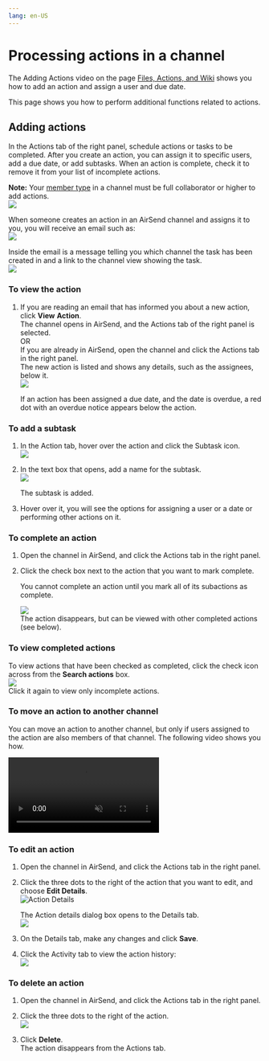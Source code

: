 ```yaml
---
lang: en-US
---
```


# Processing actions in a channel

The Adding Actions video on the page [Files, Actions, and Wiki](/files-actions-and-wiki) shows you how to add an action and assign a user and due date.

This page shows you how to perform additional functions related to actions.

## Adding actions

In the Actions tab of the right panel, schedule actions or tasks to be completed. After you create an action, you can assign it to specific users, add a due date, or add subtasks. When an action is complete, check it to remove it from your list of incomplete actions.  
  
**Note:** Your [member type](/members/member-types) in a channel must be full collaborator or higher to add actions.  
![](../assets/actions/processing-actions-in-a-channel/add-action-anim.gif)

When someone creates an action in an AirSend channel and assigns it to you, you will receive an email such as:  
![](../assets/actions/processing-actions-in-a-channel/as-action-notify.png)

Inside the email is a message telling you which channel the task has been created in and a link to the channel view showing the task.  
![](../assets/actions/processing-actions-in-a-channel/as-view-action.png)

### **To view the action**

1.  If you are reading an email that has informed you about a new action, click **View** **Action**.  
    The channel opens in AirSend, and the Actions tab of the right panel is selected.  
    OR  
    If you are already in AirSend, open the channel and click the Actions tab in the right panel.  
    The new action is listed and shows any details, such as the assignees, below it.  
    ![](../assets/actions/processing-actions-in-a-channel/as-view-my-action.png)
    
    If an action has been assigned a due date, and the date is overdue, a red dot with an overdue notice appears below the action.
    

### To add a subtask

1.  In the Action tab, hover over the action and click the Subtask icon.  
    ![](../assets/actions/processing-actions-in-a-channel/fc-add-subtask.png)  
      
    
2.  In the text box that opens, add a name for the subtask.  
    ![](../assets/actions/processing-actions-in-a-channel/as-adding-subtask.png)  
      
    The subtask is added.
3.  Hover over it, you will see the options for assigning a user or a date or performing other actions on it.

### To complete an action

1.  Open the channel in AirSend, and click the Actions tab in the right panel.
2.  Click the check box next to the action that you want to mark complete.  
    
    You cannot complete an action until you mark all of its subactions as complete.
    
      
    ![](../assets/actions/processing-actions-in-a-channel/as-mark-action.png)  
    The action disappears, but can be viewed with other completed actions (see below).  
    

### To view completed actions

To view actions that have been checked as completed, click the check icon across from the **Search actions** box.  
![](../assets/actions/processing-actions-in-a-channel/as-check-mark.png)  
Click it again to view only incomplete actions.

### To move an action to another channel

You can move an action to another channel, but only if users assigned to the action are also members of that channel. The following video shows you how.

<video src="../assets/actions/processing-actions-in-a-channel/move-action.mp4" muted controls></video>

  

### To edit an action

1.  Open the channel in AirSend, and click the Actions tab in the right panel.
2.  Click the three dots to the right of the action that you want to edit, and choose **Edit Details**.  
    ![Action Details](../assets/actions/processing-actions-in-a-channel/action-details.png)  
      
    The Action details dialog box opens to the Details tab.  
    ![](../assets/actions/processing-actions-in-a-channel/as-action-details-dialog.png)  
    
3.  On the Details tab, make any changes and click **Save**.  
    
4.  Click the Activity tab to view the action history:  
    ![](../assets/actions/processing-actions-in-a-channel/as-action-details-activity-tab.png)  
    

### To delete an action

1.  Open the channel in AirSend, and click the Actions tab in the right panel.
2.  Click the three dots to the right of the action.  
    ![](../assets/actions/processing-actions-in-a-channel/as-action-details-delete.png)  
      
    
3.  Click **Delete**.  
    The action disappears from the Actions tab.